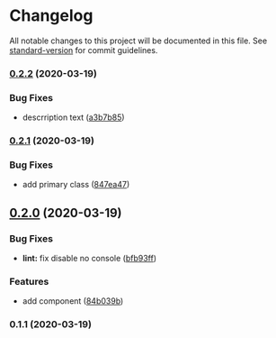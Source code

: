 # Changelog

All notable changes to this project will be documented in this file. See [standard-version](https://github.com/conventional-changelog/standard-version) for commit guidelines.

### [0.2.2](https://github.com/Controlla/vm-currency/compare/v0.2.1...v0.2.2) (2020-03-19)


### Bug Fixes

* descrription text ([a3b7b85](https://github.com/Controlla/vm-currency/commit/a3b7b85))



### [0.2.1](https://github.com/Controlla/vm-currency/compare/v0.2.0...v0.2.1) (2020-03-19)


### Bug Fixes

* add primary class ([847ea47](https://github.com/Controlla/vm-currency/commit/847ea47))



## [0.2.0](https://github.com/Controlla/vm-currency/compare/v0.1.1...v0.2.0) (2020-03-19)


### Bug Fixes

* **lint:** fix disable no console ([bfb93ff](https://github.com/Controlla/vm-currency/commit/bfb93ff))


### Features

* add component ([84b039b](https://github.com/Controlla/vm-currency/commit/84b039b))



### 0.1.1 (2020-03-19)
